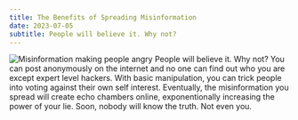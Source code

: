 ```yaml
---
title: The Benefits of Spreading Misinformation
date: 2023-07-05
subtitle: People will believe it. Why not?
---
```

![Misinformation making people angry](images/misinformation.jpg)
People will believe it. Why not? You can post anonymously on the internet and no one can find out who you are except expert level hackers. With basic manipulation, you can trick people into voting against their own self interest. Eventually, the misinformation you spread will create echo chambers online, exponentionally increasing the power of your lie. Soon, nobody will know the truth. Not even you. 